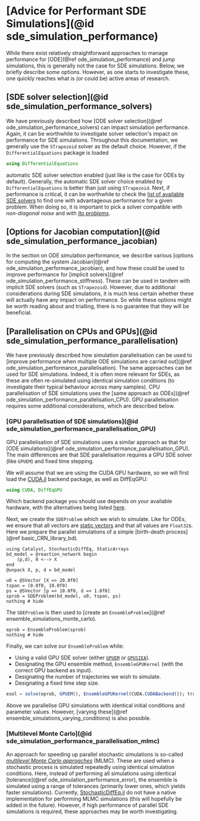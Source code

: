 # [Advice for Performant SDE Simulations](@id sde_simulation_performance)

While there exist relatively straightforward approaches to manage performance for [ODE](@ref ode_simulation_performance) and jump simulations, this is generally not the case for SDE simulations. Below, we briefly describe some options. However, as one starts to investigate these, one quickly reaches what is (or could be) active areas of research.

## [SDE solver selection](@id sde_simulation_performance_solvers)

We have previously described how [ODE solver selection](@ref ode_simulation_performance_solvers) can impact simulation performance. Again, it can be worthwhile to investigate solver selection's impact on performance for SDE simulations. Throughout this documentation, we generally use the `STrapezoid` solver as the default choice. However, if the `DifferentialEquations` package is loaded
```julia
using DifferentialEquations
```
automatic SDE solver selection enabled (just like is the case for ODEs by default). Generally, the automatic SDE solver choice enabled by `DifferentialEquations` is better than just using `STrapezoid`. Next, if performance is critical, it can be worthwhile to check the [list of available SDE solvers](https://docs.sciml.ai/DiffEqDocs/stable/solvers/sde_solve/) to find one with advantageous performance for a given problem. When doing so, it is important to pick a solver compatible with *non-diagonal noise* and with [*Ito problems*](https://en.wikipedia.org/wiki/It%C3%B4_calculus).

## [Options for Jacobian computation](@id sde_simulation_performance_jacobian)

In the section on ODE simulation performance, we describe various [options for computing the system Jacobian](@ref ode_simulation_performance_jacobian), and how these could be used to improve performance for [implicit solvers](@ref ode_simulation_performance_stiffness). These can be used in tandem with implicit SDE solvers (such as `STrapezoid`). However, due to additional considerations during SDE simulations, it is much less certain whether these will actually have any impact on performance. So while these options might be worth reading about and trialling, there is no guarantee that they will be beneficial.

## [Parallelisation on CPUs and GPUs](@id sde_simulation_performance_parallelisation)

We have previously described how simulation parallelisation can be used to [improve performance when multiple ODE simulations are carried out](@ref ode_simulation_performance_parallelisation). The same approaches can be used for SDE simulations. Indeed, it is often more relevant for SDEs, as these are often re-simulated using identical simulation conditions (to investigate their typical behaviour across many samples). CPU parallelisation of SDE simulations uses the [same approach as ODEs](@ref ode_simulation_performance_parallelisation_CPU). GPU parallelisation requires some additional considerations, which are described below.

### [GPU parallelisation of SDE simulations](@id sde_simulation_performance_parallelisation_GPU)

GPU parallelisation of SDE simulations uses a similar approach as that for [ODE simulations](@ref ode_simulation_performance_parallelisation_GPU). The main differences are that SDE parallelisation requires a GPU SDE solver (like `GPUEM`) and fixed time stepping.

We will assume that we are using the CUDA GPU hardware, so we will first load the [CUDA.jl](https://github.com/JuliaGPU/CUDA.jl) backend package, as well as DiffEqGPU:
```julia
using CUDA, DiffEqGPU
```
Which backend package you should use depends on your available hardware, with the alternatives being listed [here](https://docs.sciml.ai/DiffEqGPU/stable/manual/backends/).

Next, we create the `SDEProblem` which we wish to simulate. Like for ODEs, we ensure that all vectors are [static vectors](https://github.com/JuliaArrays/StaticArrays.jl) and that all values are `Float32`s. Here we prepare the parallel simulations of a simple [birth-death process](@ref basic_CRN_library_bd).
```@example sde_simulation_performance_gpu
using Catalyst, StochasticDiffEq, StaticArrays
bd_model = @reaction_network begin
    (p,d), 0 <--> X
end
@unpack X, p, d = bd_model

u0 = @SVector [X => 20.0f0]
tspan = (0.0f0, 10.0f0)
ps = @SVector [p => 10.0f0, d => 1.0f0]
sprob = SDEProblem(bd_model, u0, tspan, ps)
nothing # hide
```
The `SDEProblem` is then used to [create an `EnsembleProblem`](@ref ensemble_simulations_monte_carlo).
```@example sde_simulation_performance_gpu
eprob = EnsembleProblem(sprob)
nothing # hide
```
Finally, we can solve our `EnsembleProblem` while:
- Using a valid GPU SDE solver (either [`GPUEM`](https://docs.sciml.ai/DiffEqGPU/stable/manual/ensemblegpukernel/#DiffEqGPU.GPUEM) or [`GPUSIEA`](https://docs.sciml.ai/DiffEqGPU/stable/manual/ensemblegpukernel/#DiffEqGPU.GPUSIEA)).
- Designating the GPU ensemble method, `EnsembleGPUKernel` (with the correct GPU backend as input).
- Designating the number of trajectories we wish to simulate.
- Designating a fixed time step size.

```julia
esol = solve(eprob, GPUEM(), EnsembleGPUKernel(CUDA.CUDABackend()); trajectories = 10000, dt = 0.01)
```

Above we parallelise GPU simulations with identical initial conditions and parameter values. However, [varying these](@ref ensemble_simulations_varying_conditions) is also possible.

### [Multilevel Monte Carlo](@id sde_simulation_performance_parallelisation_mlmc)

An approach for speeding up parallel stochastic simulations is so-called [*multilevel Monte Carlo approaches*](https://en.wikipedia.org/wiki/Multilevel_Monte_Carlo_method) (MLMC). These are used when a stochastic process is simulated repeatedly using identical simulation conditions. Here, instead of performing all simulations using identical [tolerance](@ref ode_simulation_performance_error), the ensemble is simulated using a range of tolerances (primarily lower ones, which yields faster simulations). Currently, [StochasticDiffEq.jl](https://github.com/SciML/StochasticDiffEq.jl) do not have a native implementation for performing MLMC simulations (this will hopefully be added in the future). However, if high performance of parallel SDE simulations is required, these approaches may be worth investigating.
